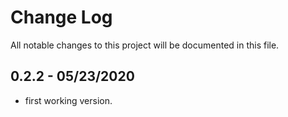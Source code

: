 # Change Log

All notable changes to this project will be documented in this file.

## 0.2.2 - 05/23/2020

- first working version.